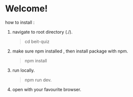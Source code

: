 # Welcome!

how to install :

1. navigate to root directory (./).
   > cd beit-quiz
2. make sure npm installed , then install package with npm.
   > npm install
3. run locally.

   > npm run dev.

4. open with your favourite browser.
